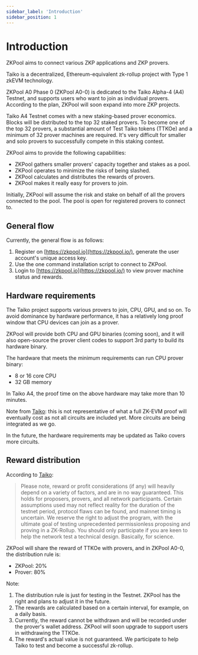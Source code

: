 ```yaml
---
sidebar_label: 'Introduction'
sidebar_position: 1
---
```


# Introduction

ZKPool aims to connect various ZKP applications and ZKP provers.

Taiko is a decentralized, Ethereum-equivalent zk-rollup project with Type 1 zkEVM technology.

ZKPool A0 Phase 0 (ZKPool A0-0) is dedicated to the Taiko Alpha-4 (A4) Testnet, and supports users who want to join as individual provers. According to the plan, ZKPool will soon expand into more ZKP projects.

Taiko A4 Testnet comes with a new staking-based prover economics. Blocks will be distributed to the top 32 staked provers. To become one of the top 32 provers, a substantial amount of Test Taiko tokens (TTKOe) and a minimum of 32 prover machines are required. It's very difficult for smaller and solo provers to successfully compete in this staking contest.

ZKPool aims to provide the following capabilities:

- ZKPool gathers smaller provers' capacity together and stakes as a pool.
- ZKPool operates to minimize the risks of being slashed.
- ZKPool calculates and distributes the rewards of provers.
- ZKPool makes it really easy for provers to join.

Initially, ZKPool will assume the risk and stake on behalf of all the provers connected to the pool. The pool is open for registered provers to connect to.

## General flow

Currently, the general flow is as follows:

1. Register on [https://zkpool.io](https://zkpool.io/), generate the user account's unique access key.
2. Use the one command installation script to connect to ZKPool.
3. Login to [https://zkpool.io](https://zkpool.io/) to view prover machine status and rewards.

## Hardware requirements

The Taiko project supports various provers to join, CPU, GPU, and so on. To avoid dominance by hardware performance, it has a relatively long proof window that CPU devices can join as a prover.

ZKPool will provide both CPU and GPU binaries (coming soon), and it will also open-source the prover client codes to support 3rd party to build its hardware binary.

The hardware that meets the minimum requirements can run CPU prover binary:

- 8 or 16 core CPU
- 32 GB memory

In Taiko A4, the proof time on the above hardware may take more than 10 minutes.

Note from [Taiko](https://taiko.mirror.xyz/HJCWBluTwmNyWRkhzIXXr0k5xAaalRNtmlyDMJTu_ws): this is not representative of what a full ZK-EVM proof will eventually cost as not all circuits are included yet. More circuits are being integrated as we go.

In the future, the hardware requirements may be updated as Taiko covers more circuits.

## Reward distribution

According to [Taiko](https://taiko.mirror.xyz/HJCWBluTwmNyWRkhzIXXr0k5xAaalRNtmlyDMJTu_ws):

> Please note, reward or profit considerations (if any) will heavily depend on a variety of factors, and are in no way guaranteed. This holds for proposers, provers, and all network participants. Certain assumptions used may not reflect reality for the duration of the testnet period, protocol flaws can be found, and mainnet timing is uncertain. We reserve the right to adjust the program, with the ultimate goal of testing unprecedented permissionless proposing and proving in a ZK-Rollup. You should only participate if you are keen to help the network test a technical design. Basically, for science.
> 

ZKPool will share the reward of TTKOe  with provers, and in ZKPool A0-0, the distribution rule is:

- ZKPool: 20%
- Prover: 80%

Note: 

1. The distribution rule is just for testing in the Testnet. ZKPool has the right and plans to adjust it in the future.
2. The rewards are calculated based on a certain interval, for example, on a daily basis.
3. Currently, the reward cannot be withdrawn and will be recorded under the prover's wallet address. ZKPool will soon upgrade to support users in withdrawing the TTKOe.
4. The reward's actual value is not guaranteed. We participate to help Taiko to test and become a successful zk-rollup. 

